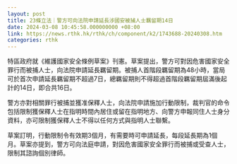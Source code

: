 ```yaml
---
layout: post
title: 23條立法｜警方可向法院申請延長涉國安被捕人士羈留期14日
date: 2024-03-08 10:45:58.000000000 +08:00
link: https://news.rthk.hk/rthk/ch/component/k2/1743688-20240308.htm
categories: rthk
---
```


特區政府就《維護國家安全條例草案》刊憲。草案提出，警方可對因危害國家安全罪行而被捕人士，向法院申請延長羈留期。被捕人首階段羈留期為48小時，當局可於首次申請延長羈留期不超過7日，總羈留期則不得超過首階段羈留期屆滿後起計的14日，即合共16日。

警方亦對相關罪行被捕並獲准保釋人士，向法院申請施加行動限制，裁判官的命令包括限制獲保釋人士在指明時間內居住或留在指明地方、向警方申報同住人士身分資料，亦可限制獲保釋人士不得以任何方式與指明人士聯繫。

草案訂明，行動限制令有效期3個月，有需要時可申請延長，每段延長期為1個月。草案亦提到，警方可向法庭申請，對因危害國家安全罪行而被捕或受查人士，限制其諮詢個別律師。
